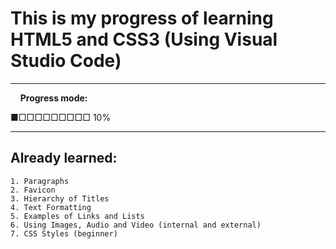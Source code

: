 # This is my progress of learning HTML5 and CSS3 (Using Visual Studio Code)
---
&nbsp;&nbsp;&nbsp;&nbsp;**Progress mode:**

■□□□□□□□□□ 10%

---

## Already learned:
    1. Paragraphs
    2. Favicon
    3. Hierarchy of Titles
    4. Text Formatting
    5. Examples of Links and Lists
    6. Using Images, Audio and Video (internal and external)
    7. CSS Styles (beginner)
